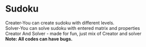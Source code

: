 # Sudoku
Creater-You can create sudoku with different levels.<br>
Solver-You can solve sudoku with entered matrix and properties<br>
Creator And Solver - made for fun, just mix of Creator and solver<br>
<b>Note: All codes can have bugs.</b>
